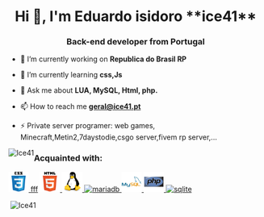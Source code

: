 
<h1 align="center">Hi 👋, I'm Eduardo isidoro **ice41** </h1>
<h3 align="center">Back-end developer from Portugal</h3>

- 🔭 I’m currently working on **Republica do Brasil RP**

- 🌱 I’m currently learning **css,Js**

- 💬 Ask me about **LUA, MySQL, Html, php.**

- 📫 How to reach me **geral@ice41.pt**

- ⚡ Private server programer: web games, Minecraft,Metin2,7daystodie,csgo server,fivem rp server,...
<p align="left">
</p>
<p><img align="left" src="https://github-readme-stats.vercel.app/api/top-langs?username=ice41&show_icons=true&locale=en&layout=compact" alt="Ice41" /><p align="left"> </p>
<h3 align="left">Acquainted with:</h3>
<p align="left"> <a href="https://www.w3schools.com/css/" target="_blank" rel="noreferrer"> <img src="https://raw.githubusercontent.com/devicons/devicon/master/icons/css3/css3-original-wordmark.svg" alt="css3" width="40" height="40"/> fff</a> 
<a href="https://www.w3.org/html/" target="_blank" rel="noreferrer"> <img src="https://raw.githubusercontent.com/devicons/devicon/master/icons/html5/html5-original-wordmark.svg" alt="html5" width="40" height="40"/> </a> 
<a href="https://www.linux.org/" target="_blank" rel="noreferrer"> <img src="https://raw.githubusercontent.com/devicons/devicon/master/icons/linux/linux-original.svg" alt="linux" width="40" height="40"/> </a> 
<a href="https://mariadb.org/" target="_blank" rel="noreferrer"> <img src="https://www.vectorlogo.zone/logos/mariadb/mariadb-icon.svg" alt="mariadb" width="40" height="40"/> </a> 
<a href="https://www.mysql.com/" target="_blank" rel="noreferrer"> <img src="https://raw.githubusercontent.com/devicons/devicon/master/icons/mysql/mysql-original-wordmark.svg" alt="mysql" width="40" height="40"/> </a> 
<a href="https://www.php.net" target="_blank" rel="noreferrer"> <img src="https://raw.githubusercontent.com/devicons/devicon/master/icons/php/php-original.svg" alt="php" width="40" height="40"/> </a> 
<a href="https://www.sqlite.org/" target="_blank" rel="noreferrer"> <img src="https://www.vectorlogo.zone/logos/sqlite/sqlite-icon.svg" alt="sqlite" width="40" height="40"/> </a>

<p>&nbsp;<img align="center" src="https://github-readme-stats.vercel.app/api?username=ice41&show_icons=true&locale=en" alt="Ice41" /></p>

